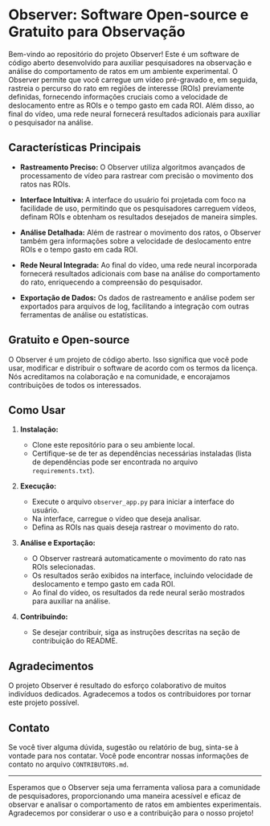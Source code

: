 # Observer: Software Open-source e Gratuito para Observação

Bem-vindo ao repositório do projeto Observer! Este é um software de código aberto desenvolvido para auxiliar pesquisadores na observação e análise do comportamento de ratos em um ambiente experimental. O Observer permite que você carregue um vídeo pré-gravado e, em seguida, rastreia o percurso do rato em regiões de interesse (ROIs) previamente definidas, fornecendo informações cruciais como a velocidade de deslocamento entre as ROIs e o tempo gasto em cada ROI. Além disso, ao final do vídeo, uma rede neural fornecerá resultados adicionais para auxiliar o pesquisador na análise.

## Características Principais

- **Rastreamento Preciso:** O Observer utiliza algoritmos avançados de processamento de vídeo para rastrear com precisão o movimento dos ratos nas ROIs.

- **Interface Intuitiva:** A interface do usuário foi projetada com foco na facilidade de uso, permitindo que os pesquisadores carreguem vídeos, definam ROIs e obtenham os resultados desejados de maneira simples.

- **Análise Detalhada:** Além de rastrear o movimento dos ratos, o Observer também gera informações sobre a velocidade de deslocamento entre ROIs e o tempo gasto em cada ROI.

- **Rede Neural Integrada:** Ao final do vídeo, uma rede neural incorporada fornecerá resultados adicionais com base na análise do comportamento do rato, enriquecendo a compreensão do pesquisador.

- **Exportação de Dados:** Os dados de rastreamento e análise podem ser exportados para arquivos de log, facilitando a integração com outras ferramentas de análise ou estatísticas.

## Gratuito e Open-source

O Observer é um projeto de código aberto. Isso significa que você pode usar, modificar e distribuir o software de acordo com os termos da licença. Nós acreditamos na colaboração e na comunidade, e encorajamos contribuições de todos os interessados.

## Como Usar

1. **Instalação:**
   - Clone este repositório para o seu ambiente local.
   - Certifique-se de ter as dependências necessárias instaladas (lista de dependências pode ser encontrada no arquivo `requirements.txt`).

2. **Execução:**
   - Execute o arquivo `observer_app.py` para iniciar a interface do usuário.
   - Na interface, carregue o vídeo que deseja analisar.
   - Defina as ROIs nas quais deseja rastrear o movimento do rato.

3. **Análise e Exportação:**
   - O Observer rastreará automaticamente o movimento do rato nas ROIs selecionadas.
   - Os resultados serão exibidos na interface, incluindo velocidade de deslocamento e tempo gasto em cada ROI.
   - Ao final do vídeo, os resultados da rede neural serão mostrados para auxiliar na análise.

4. **Contribuindo:**
   - Se desejar contribuir, siga as instruções descritas na seção de contribuição do README.

## Agradecimentos

O projeto Observer é resultado do esforço colaborativo de muitos indivíduos dedicados. Agradecemos a todos os contribuidores por tornar este projeto possível.

## Contato

Se você tiver alguma dúvida, sugestão ou relatório de bug, sinta-se à vontade para nos contatar. Você pode encontrar nossas informações de contato no arquivo `CONTRIBUTORS.md`.

---

Esperamos que o Observer seja uma ferramenta valiosa para a comunidade de pesquisadores, proporcionando uma maneira acessível e eficaz de observar e analisar o comportamento de ratos em ambientes experimentais. Agradecemos por considerar o uso e a contribuição para o nosso projeto!
